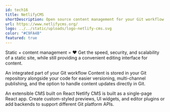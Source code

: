 ```yaml
---
id: tech16
title: NetlifyCMS
shortDescription: Open source content management for your Git workflow
url: https://www.netlifycms.org/
logo: ../../static/uploads/logo-netlify-cms.svg
color: "#C9FA4B"
featured: true
---
```

Static + content management = ♥
Get the speed, security, and scalability of a static site, while still providing a convenient editing interface for content.

An integrated part of your Git workflow
Content is stored in your Git repository alongside your code for easier versioning, multi-channel publishing, and the option to handle content updates directly in Git.

An extensible CMS built on React
Netlify CMS is built as a single-page React app. Create custom-styled previews, UI widgets, and editor plugins or add backends to support different Git platform APIs.